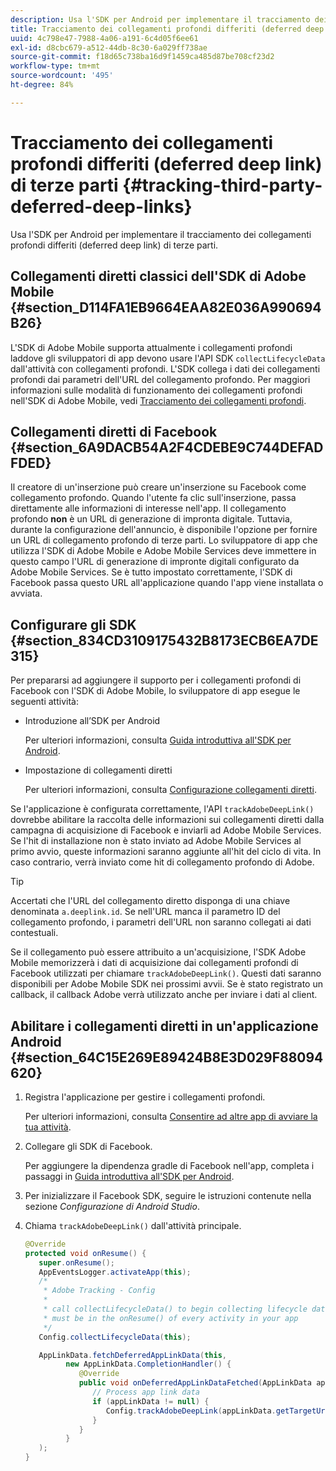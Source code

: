 ```yaml
---
description: Usa l'SDK per Android per implementare il tracciamento dei collegamenti profondi differiti (deferred deep link) di terze parti.
title: Tracciamento dei collegamenti profondi differiti (deferred deep link) di terze parti
uuid: 4c798e47-7988-4a06-a191-6c4d05f6ee61
exl-id: d8cbc679-a512-44db-8c30-6a029ff738ae
source-git-commit: f18d65c738ba16d9f1459ca485d87be708cf23d2
workflow-type: tm+mt
source-wordcount: '495'
ht-degree: 84%

---
```


# Tracciamento dei collegamenti profondi differiti (deferred deep link) di terze parti {#tracking-third-party-deferred-deep-links}

Usa l&#39;SDK per Android per implementare il tracciamento dei collegamenti profondi differiti (deferred deep link) di terze parti.

## Collegamenti diretti classici dell&#39;SDK di Adobe Mobile {#section_D114FA1EB9664EAA82E036A990694B26}

L&#39;SDK di Adobe Mobile supporta attualmente i collegamenti profondi laddove gli sviluppatori di app devono usare l&#39;API SDK `collectLifecycleData` dall&#39;attività con collegamenti profondi. L&#39;SDK collega i dati dei collegamenti profondi dai parametri dell&#39;URL del collegamento profondo. Per maggiori informazioni sulle modalità di funzionamento dei collegamenti profondi nell&#39;SDK di Adobe Mobile, vedi  [Tracciamento dei collegamenti profondi](/help/android/acquisition-main/tracking-deep-links/tracking-deep-links.md).

## Collegamenti diretti di Facebook {#section_6A9DACB54A2F4CDEBE9C744DEFADFDED}

Il creatore di un&#39;inserzione può creare un&#39;inserzione su Facebook come collegamento profondo. Quando l&#39;utente fa clic sull&#39;inserzione, passa direttamente alle informazioni di interesse nell&#39;app. Il collegamento profondo **non** è un URL di generazione di impronta digitale. Tuttavia, durante la configurazione dell&#39;annuncio, è disponibile l&#39;opzione per fornire un URL di collegamento profondo di terze parti. Lo sviluppatore di app che utilizza l&#39;SDK di Adobe Mobile e Adobe Mobile Services deve immettere in questo campo l&#39;URL di generazione di impronte digitali configurato da Adobe Mobile Services. Se è tutto impostato correttamente, l&#39;SDK di Facebook passa questo URL all&#39;applicazione quando l&#39;app viene installata o avviata.

## Configurare gli SDK  {#section_834CD3109175432B8173ECB6EA7DE315}

Per prepararsi ad aggiungere il supporto per i collegamenti profondi di Facebook con l&#39;SDK di Adobe Mobile, lo sviluppatore di app esegue le seguenti attività:

* Introduzione all’SDK per Android

   Per ulteriori informazioni, consulta [Guida introduttiva all&#39;SDK per Android](https://developers.facebook.com/docs/android/getting-started).

* Impostazione di collegamenti diretti

   Per ulteriori informazioni, consulta [Configurazione collegamenti diretti](https://developers.facebook.com/docs/app-ads/deep-linking#os).

Se l&#39;applicazione è configurata correttamente, l&#39;API `trackAdobeDeepLink()` dovrebbe abilitare la raccolta delle informazioni sui collegamenti diretti dalla campagna di acquisizione di Facebook e inviarli ad Adobe Mobile Services. Se l&#39;hit di installazione non è stato inviato ad Adobe Mobile Services al primo avvio, queste informazioni saranno aggiunte all&#39;hit del ciclo di vita. In caso contrario, verrà inviato come hit di collegamento profondo di Adobe.

>[!TIP]
>
>Accertati che l&#39;URL del collegamento diretto disponga di una chiave denominata `a.deeplink.id`. Se nell&#39;URL manca il parametro ID del collegamento profondo, i parametri dell&#39;URL non saranno collegati ai dati contestuali.

Se il collegamento può essere attribuito a un&#39;acquisizione, l&#39;SDK Adobe Mobile memorizzerà i dati di acquisizione dai collegamenti profondi di Facebook utilizzati per chiamare `trackAdobeDeepLink()`. Questi dati saranno disponibili per Adobe Mobile SDK nei prossimi avvii. Se è stato registrato un callback, il callback Adobe verrà utilizzato anche per inviare i dati al client.

## Abilitare i collegamenti diretti in un&#39;applicazione Android {#section_64C15E269E89424B8E3D029F88094620}

1. Registra l&#39;applicazione per gestire i collegamenti profondi.

   Per ulteriori informazioni, consulta [Consentire ad altre app di avviare la tua attività](https://developer.android.com/training/basics/intents/filters.html).

1. Collegare gli SDK di Facebook.

   Per aggiungere la dipendenza gradle di Facebook nell&#39;app, completa i passaggi in [Guida introduttiva all&#39;SDK per Android](https://developers.facebook.com/docs/android/getting-started).

1. Per inizializzare il Facebook SDK, seguire le istruzioni contenute nella sezione *Configurazione di Android Studio*.
1. Chiama `trackAdobeDeepLink()` dall&#39;attività principale.

   ```java
   @Override 
   protected void onResume() { 
      super.onResume(); 
      AppEventsLogger.activateApp(this); 
      /* 
       * Adobe Tracking - Config 
       * 
       * call collectLifecycleData() to begin collecting lifecycle data 
       * must be in the onResume() of every activity in your app 
       */ 
      Config.collectLifecycleData(this);
   
      AppLinkData.fetchDeferredAppLinkData(this, 
            new AppLinkData.CompletionHandler() { 
               @Override 
               public void onDeferredAppLinkDataFetched(AppLinkData appLinkData) { 
                  // Process app link data 
                  if (appLinkData != null) { 
                     Config.trackAdobeDeepLink(appLinkData.getTargetUri()); 
                  } 
               } 
            } 
      ); 
   }
   ```
